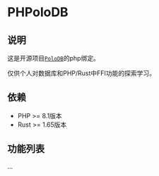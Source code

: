 
# PHPoloDB


## 说明

这是开源项目[`PoloDB`](https://github.com/vincentdchan/PoloDB)的php绑定。

仅供个人对数据库和PHP/Rust中FFI功能的探索学习。

## 依赖

- PHP >= 8.1版本
- Rust >= 1.65版本

## 功能列表

...
